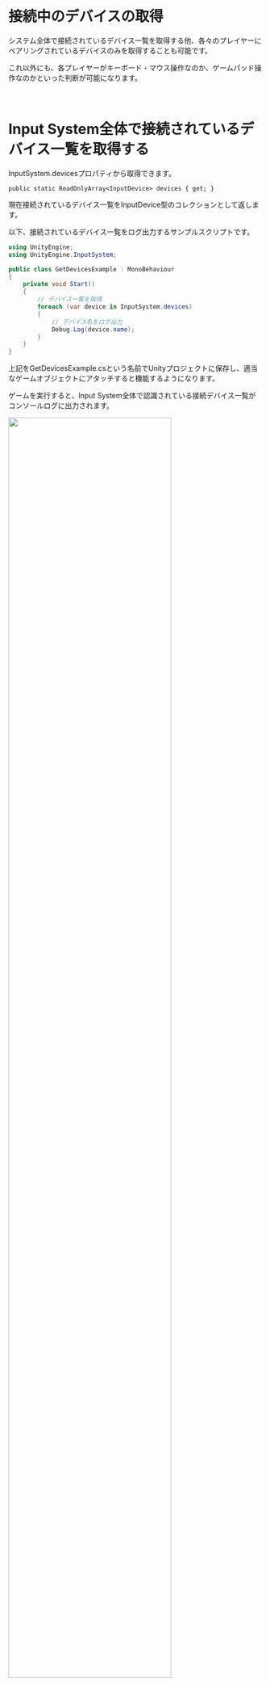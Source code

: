 # 接続中のデバイスの取得

システム全体で接続されているデバイス一覧を取得する他、各々のプレイヤーにペアリングされているデバイスのみを取得することも可能です。

これ以外にも、各プレイヤーがキーボード・マウス操作なのか、ゲームパッド操作なのかといった判断が可能になります。

<br>

# Input System全体で接続されているデバイス一覧を取得する
InputSystem.devicesプロパティから取得できます。
```
public static ReadOnlyArray<InputDevice> devices { get; }
```
現在接続されているデバイス一覧をInputDevice型のコレクションとして返します。

以下、接続されているデバイス一覧をログ出力するサンプルスクリプトです。
```cs:GetDevicesExample.cs
using UnityEngine;
using UnityEngine.InputSystem;

public class GetDevicesExample : MonoBehaviour
{
    private void Start()
    {
        // デバイス一覧を取得
        foreach (var device in InputSystem.devices)
        {
            // デバイス名をログ出力
            Debug.Log(device.name);
        }
    }
}
```
上記をGetDevicesExample.csという名前でUnityプロジェクトに保存し、適当なゲームオブジェクトにアタッチすると機能するようになります。

ゲームを実行すると、Input System全体で認識されている接続デバイス一覧がコンソールログに出力されます。

<img src="images/12/12_0/unity-input-system-current-devices-1.png.avif" width="80%" alt="" title="">

<br>

## スクリプトについて
次のコードでデバイス一覧を列挙し、デバイス名をログ出力しています。
```cs:
// デバイス一覧を取得
foreach (var device in InputSystem.devices)
{
    // デバイス名をログ出力
    Debug.Log(device.name);
}
```
InputSystem.devicesプロパティが返すReadOnlyArray<T>型は、IReadOnlyList<T>型を継承したコレクションのため、foreachやforループが使えます。

<br>

# プレイヤーにペアリングされているデバイス一覧を取得する
前述の方法は、デバイス全体を対象としていました。

現在操作しているプレイヤーにペアリングされているデバイスに限定して一覧を取得するには、PlayerInput.devicesプロパティを使います。
```cs:
public ReadOnlyArray<InputDevice> devices { get; }
```

指定されたプレイヤーにペアリングされているデバイス一覧を取得する例です。
```cs:GetPlayerDevicesExample.cs
using UnityEngine;
using UnityEngine.InputSystem;

public class GetPlayerDevicesExample : MonoBehaviour
{
    [SerializeField] private PlayerInput _playerInput;

    private void Start()
    {
        if (_playerInput == null)
            return;

        // プレイヤーはアクティブかどうかチェック
        if (!_playerInput.user.valid)
        {
            Debug.Log("アクティブなプレイヤーではありません");
            return;
        }

        // プレイヤー番号をログ出力
        Debug.Log($"===== プレイヤー#{_playerInput.user.index} =====");

        // デバイス一覧を取得
        foreach (var device in _playerInput.devices)
        {
            // デバイス名をログ出力
            Debug.Log(device.name);
        }
    }
}
```
上記をGetPlayerDevicesExample.csという名前でUnityプロジェクトに保存し、適当なゲームオブジェクトにアタッチし、インスペクターよりプレイヤーのPlayer Inputコンポーネントを指定します。

<img src="images/12/12_0/unity-input-system-current-devices-2.png.avif" width="80%" alt="" title="">

<br>

Player Inputコンポーネントには、予めActions項目にInput Action Assetを指定してください。

プレイヤー（Player Inputコンポーネントがアタッチされているオブジェクト）をシーンに追加していくと、各プレイヤー毎にペアリングされたデバイス一覧がログ出力されます

<img src="images/12/12_0/unity-input-system-current-devices-m1.mp4.gif" width="80%" alt="" title="">

<br>

コントローラー不足などでデバイスが割り当てられなかったプレイヤーは、非アクティブなプレイヤーとみなして取得を行いません。

<br>

## スクリプトについて
追加されたプレイヤーがアクティブかどうかをチェックし、アクティブなら以降の処理に進むようにしています。
```cs:
// プレイヤーがアクティブかどうかチェック
if (!_playerInput.user.valid)
{
    Debug.Log("アクティブなプレイヤーではありません");
    return;
}
```

PlayerInput.userプロパティは、そのプレイヤーのユーザー情報をInputUser構造体として取得するプロパティです。  
InputUser.validプロパティでアクティブかどうかを判断しています。

非アクティブになる条件は、例えば接続されているコントローラーが足りないなどでペアリングされたデバイスが存在しない場合などです。

アクティブであるかどうかを確認出来たら、プレイヤーのインデックスを取得してログ出力しています。
```cs:
// プレイヤー番号をログ出力
Debug.Log($"===== プレイヤー#{_playerInput.user.index} =====");
```
インデックスは0始まりで、プレイヤーが増えるごと1つずつ増えていきます。  
シングルプレイヤーの場合は常に0が返されることになります。

そして、以下処理でPlayerInputインスタンスのdevicesプロパティ経由で、ペアリングされたデバイス一覧を取得し、ログ出力しています。
```cs:
// デバイス一覧を取得
foreach (var device in _playerInput.devices)
{
    // デバイス名をログ出力
    Debug.Log(device.name);
}
```
PlayerInput.devicesプロパティは、内部的にはPlayerInput.user.pairedDevicesの結果を返します。（ただし、非アクティブなプレイヤーだった場合は空の結果を返す挙動になっています。）

<br>

# プレイヤーのControl Schemeを取得する
もし接続されたデバイス一覧ではなく、キーボード＆マウス、ゲームパッドなどのControl Schemeを取得したい場合、PlayerInput.currentControlSchemeプロパティを使います。

サンプルスクリプト
```cs:GetPlayerSchemeExample.cs
using UnityEngine;
using UnityEngine.InputSystem;

public class GetPlayerSchemeExample : MonoBehaviour
{
    [SerializeField] private PlayerInput _playerInput;

    private void Start()
    {
        if (_playerInput == null) return;

        // プレイヤーはアクティブかどうかチェック
        if (!_playerInput.user.valid)
        {
            Debug.Log("アクティブなプレイヤーではありません");
            return;
        }

        // プレイヤー番号をログ出力
        Debug.Log($"===== プレイヤー#{_playerInput.user.index} =====");

        // 現在のControl Schemeをログ出力
        Debug.Log($"Control Scheme: {_playerInput.currentControlScheme}");
    }
}
```
上記をGetPlayerSchemeExample.csという名前でUnityプロジェクトに保存し、適当なゲームオブジェクトにアタッチし、インスペクターよりPlayerInputインスタンスを指定します。

プレイヤー毎のControl Scheme名がログ出力されます。
<img src="images/12/12_0/unity-input-system-current-devices-3.png.avif" width="80%" alt="" title="">

<br>

得られるControl Scheme名は、Input Action Assetで設定されている名前です。

<img src="images/12/12_0/unity-input-system-current-devices-m2.mp4.gif" width="80%" alt="" title="">

<br>

<img src="images/12/12_0/unity-input-system-current-devices-4.png.avif" width="60%" alt="" title="">

<br>

## スクリプトについて
現在のControl Schemeをログ出力する部分は以下です。
```
// 現在のControl Schemeをログ出力
Debug.Log($"Control Scheme: {_playerInput.currentControlScheme}");
```
デバイス一覧とは異なり、Control Schemeはただ一つです。

例えば、Keyboard&Mouseはキーボードとマウスの2つのデバイスを使いますが、Control Schemeはまとめて一つとして扱うことが可能です。











